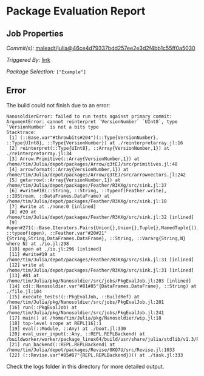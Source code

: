 # Package Evaluation Report

## Job Properties

*Commit(s):* [maleadt/julia@46ce4d79337bdd257ee2e3d2f4bb1c55ff0a5030](https://github.com/maleadt/julia/commit/46ce4d79337bdd257ee2e3d2f4bb1c55ff0a5030)

*Triggered By:* [link](https://www.test.com)

*Package Selection:* `["Example"]`

## Error

The build could not finish due to an error:

```
NanosoldierError: failed to run tests against primary commit: ArgumentError: cannot reinterpret `VersionNumber` `UInt8`, type `VersionNumber` is not a bits type
Stacktrace:
 [1] (::Base.var"#throwbits#204")(::Type{VersionNumber}, ::Type{UInt8}, ::Type{VersionNumber}) at ./reinterpretarray.jl:16
 [2] reinterpret(::Type{UInt8}, ::Array{VersionNumber,1}) at ./reinterpretarray.jl:34
 [3] Arrow.Primitive(::Array{VersionNumber,1}) at /home/tim/Julia/depot/packages/Arrow/q3tEJ/src/primitives.jl:48
 [4] arrowformat(::Array{VersionNumber,1}) at /home/tim/Julia/depot/packages/Arrow/q3tEJ/src/arrowvectors.jl:242
 [5] getarrow(::Array{VersionNumber,1}) at /home/tim/Julia/depot/packages/Feather/R3KXg/src/sink.jl:37
 [6] #write#18(::String, ::String, ::typeof(Feather.write), ::IOStream, ::DataFrames.DataFrame) at /home/tim/Julia/depot/packages/Feather/R3KXg/src/sink.jl:18
 [7] #write at ./none:0 [inlined]
 [8] #20 at /home/tim/Julia/depot/packages/Feather/R3KXg/src/sink.jl:32 [inlined]
 [9] #open#271(::Base.Iterators.Pairs{Union{},Union{},Tuple{},NamedTuple{(),Tuple{}}}, ::typeof(open), ::Feather.var"#20#21"{String,String,DataFrames.DataFrame}, ::String, ::Vararg{String,N} where N) at ./io.jl:298
 [10] open at ./io.jl:296 [inlined]
 [11] #write#19 at /home/tim/Julia/depot/packages/Feather/R3KXg/src/sink.jl:31 [inlined]
 [12] write at /home/tim/Julia/depot/packages/Feather/R3KXg/src/sink.jl:31 [inlined]
 [13] #81 at /home/tim/Julia/pkg/Nanosoldier/src/jobs/PkgEvalJob.jl:203 [inlined]
 [14] cd(::Nanosoldier.var"#81#85"{DataFrames.DataFrame}, ::String) at ./file.jl:104
 [15] execute_tests!(::PkgEvalJob, ::BuildRef) at /home/tim/Julia/pkg/Nanosoldier/src/jobs/PkgEvalJob.jl:201
 [16] run(::PkgEvalJob) at /home/tim/Julia/pkg/Nanosoldier/src/jobs/PkgEvalJob.jl:241
 [17] main() at /home/tim/Julia/pkg/Nanosoldier/wip.jl:18
 [18] top-level scope at REPL[16]:1
 [19] eval(::Module, ::Any) at ./boot.jl:330
 [20] eval_user_input(::Any, ::REPL.REPLBackend) at /buildworker/worker/package_linux64/build/usr/share/julia/stdlib/v1.3/REPL/src/REPL.jl:86
 [21] run_backend(::REPL.REPLBackend) at /home/tim/Julia/depot/packages/Revise/0KQ7U/src/Revise.jl:1033
 [22] (::Revise.var"#85#87"{REPL.REPLBackend})() at ./task.jl:333
```

Check the logs folder in this directory for more detailed output.

